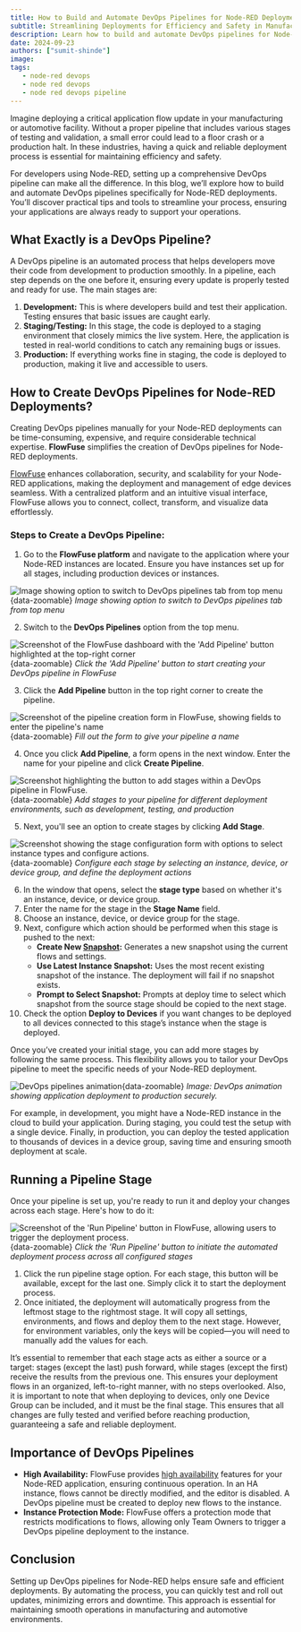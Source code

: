 ```yaml
---
title: How to Build and Automate DevOps Pipelines for Node-RED Deployments
subtitle: Streamlining Deployments for Efficiency and Safety in Manufacturing and Automotive Industries
description: Learn how to build and automate DevOps pipelines for Node-RED deployments in manufacturing and automotive industries. Discover practical tips and tools to streamline your deployment process, ensuring efficiency and safety in critical operations.
date: 2024-09-23
authors: ["sumit-shinde"]
image: 
tags:
   - node-red devops
   - node red devops
   - node red devops pipeline
---
```


Imagine deploying a critical application flow update in your manufacturing or automotive facility. Without a proper pipeline that includes various stages of testing and validation, a small error could lead to a floor crash or a production halt. In these industries, having a quick and reliable deployment process is essential for maintaining efficiency and safety.
<!--more-->
For developers using Node-RED, setting up a comprehensive DevOps pipeline can make all the difference. In this blog, we’ll explore how to build and automate DevOps pipelines specifically for Node-RED deployments. You’ll discover practical tips and tools to streamline your process, ensuring your applications are always ready to support your operations.

## What Exactly is a DevOps Pipeline?

A DevOps pipeline is an automated process that helps developers move their code from development to production smoothly. In a pipeline, each step depends on the one before it, ensuring every update is properly tested and ready for use. The main stages are:

1. **Development:** This is where developers build and test their application. Testing ensures that basic issues are caught early.
2. **Staging/Testing:** In this stage, the code is deployed to a staging environment that closely mimics the live system. Here, the application is tested in real-world conditions to catch any remaining bugs or issues.
3. **Production:** If everything works fine in staging, the code is deployed to production, making it live and accessible to users.

## How to Create DevOps Pipelines for Node-RED Deployments?

Creating DevOps pipelines manually for your Node-RED deployments can be time-consuming, expensive, and require considerable technical expertise. **FlowFuse** simplifies the creation of DevOps pipelines for Node-RED deployments.

<div class="blog-update-notes">
    <p><a href="/">FlowFuse</a> enhances collaboration, security, and scalability for your Node-RED applications, making the deployment and management of edge devices seamless. With a centralized platform and an intuitive visual interface, FlowFuse allows you to connect, collect, transform, and visualize data effortlessly.</p>
</div>

### Steps to Create a DevOps Pipeline:

1. Go to the **FlowFuse platform** and navigate to the application where your Node-RED instances are located. Ensure you have instances set up for all stages, including production devices or instances.

![Image showing option to switch to DevOps pipelines tab from top menu](./images/devops-pipeline-option-in-apps.png){data-zoomable}
_Image showing option to switch to DevOps pipelines tab from top menu_

2. Switch to the **DevOps Pipelines** option from the top menu.

![Screenshot of the FlowFuse dashboard with the 'Add Pipeline' button highlighted at the top-right corner](./images/add-pipeline-button.png){data-zoomable}
_Click the 'Add Pipeline' button to start creating your DevOps pipeline in FlowFuse_

3. Click the **Add Pipeline** button in the top right corner to create the pipeline.

![Screenshot of the pipeline creation form in FlowFuse, showing fields to enter the pipeline's name](./images/form-to-create-pipeline.png){data-zoomable}
_Fill out the form to give your pipeline a name_

4. Once you click **Add Pipeline**, a form opens in the next window. Enter the name for your pipeline and click **Create Pipeline**.

![Screenshot highlighting the button to add stages within a DevOps pipeline in FlowFuse.](./images/button-to-add-stages.png){data-zoomable}
_Add stages to your pipeline for different deployment environments, such as development, testing, and production_

5. Next, you'll see an option to create stages by clicking **Add Stage**.

![Screenshot showing the stage configuration form with options to select instance types and configure actions.](./images/form-to-create-configure-stages.png){data-zoomable}
_Configure each stage by selecting an instance, device, or device group, and define the deployment actions_

6. In the window that opens, select the **stage type** based on whether it's an instance, device, or device group.
7. Enter the name for the stage in the **Stage Name** field.
8. Choose an instance, device, or device group for the stage.
9. Next, configure which action should be performed when this stage is pushed to the next:
   - **Create New [Snapshot](/docs/user/high-availability/):** Generates a new snapshot using the current flows and settings.
   - **Use Latest Instance Snapshot:** Uses the most recent existing snapshot of the instance. The deployment will fail if no snapshot exists.
   - **Prompt to Select Snapshot:** Prompts at deploy time to select which snapshot from the source stage should be copied to the next stage.
10. Check the option **Deploy to Devices** if you want changes to be deployed to all devices connected to this stage’s instance when the stage is deployed.

Once you’ve created your initial stage, you can add more stages by following the same process. This flexibility allows you to tailor your DevOps pipeline to meet the specific needs of your Node-RED deployment.

![DevOps pipelines animation](./images/devops-pipeline.gif){data-zoomable}
*Image: DevOps animation showing application deployment to production securely.*

For example, in development, you might have a Node-RED instance in the cloud to build your application. During staging, you could test the setup with a single device. Finally, in production, you can deploy the tested application to thousands of devices in a device group, saving time and ensuring smooth deployment at scale.

## Running a Pipeline Stage

Once your pipeline is set up, you're ready to run it and deploy your changes across each stage. Here's how to do it:

![Screenshot of the 'Run Pipeline' button in FlowFuse, allowing users to trigger the deployment process.](./images/button-to-run-pipeline.png){data-zoomable}
_Click the 'Run Pipeline' button to initiate the automated deployment process across all configured stages_

1. Click the run pipeline stage option. For each stage, this button will be available, except for the last one. Simply click it to start the deployment process.
2. Once initiated, the deployment will automatically progress from the leftmost stage to the rightmost stage. It will copy all settings, environments, and flows and deploy them to the next stage. However, for environment variables, only the keys will be copied—you will need to manually add the values for each.

It’s essential to remember that each stage acts as either a source or a target: stages (except the last) push forward, while stages (except the first) receive the results from the previous one. This ensures your deployment flows in an organized, left-to-right manner, with no steps overlooked. Also, it is important to note that when deploying to devices, only one Device Group can be included, and it must be the final stage. This ensures that all changes are fully tested and verified before reaching production, guaranteeing a safe and reliable deployment.

## Importance of DevOps Pipelines

- **High Availability:** FlowFuse provides [high availability](/docs/user/high-availability/) features for your Node-RED application, ensuring continuous operation. In an HA instance, flows cannot be directly modified, and the editor is disabled. A DevOps pipeline must be created to deploy new flows to the instance.
- **Instance Protection Mode:** FlowFuse offers a protection mode that restricts modifications to flows, allowing only Team Owners to trigger a DevOps pipeline deployment to the instance.

## Conclusion

Setting up DevOps pipelines for Node-RED helps ensure safe and efficient deployments. By automating the process, you can quickly test and roll out updates, minimizing errors and downtime. This approach is essential for maintaining smooth operations in manufacturing and automotive environments.
